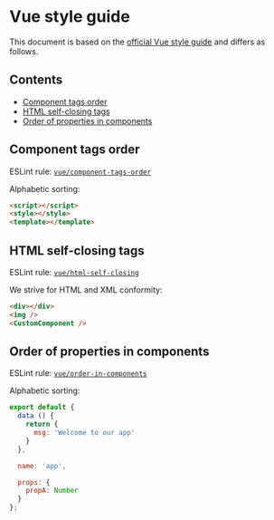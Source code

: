 # Vue style guide

This document is based on the [official Vue style guide](https://vuejs.org/v2/style-guide/) and differs as follows.

## Contents

- [Component tags order](#component-tags-order)
- [HTML self-closing tags](#html-self-closing-tags)
- [Order of properties in components](#order-of-properties-in-components)

## Component tags order

ESLint rule: [`vue/component-tags-order`](https://eslint.vuejs.org/rules/component-tags-order.html)

Alphabetic sorting:

```html
<script></script>
<style></style>
<template></template>
```

## HTML self-closing tags

ESLint rule: [`vue/html-self-closing`](https://eslint.vuejs.org/rules/html-self-closing.html)

We strive for HTML and XML conformity:

```html
<div></div>
<img />
<CustomComponent />
```

## Order of properties in components

ESLint rule: [`vue/order-in-components`](https://eslint.vuejs.org/rules/order-in-components.html)

Alphabetic sorting:

```javascript
export default {
  data () {
    return {
      msg: 'Welcome to our app'
    }
  },

  name: 'app',

  props: {
    propA: Number
  }
};
```
